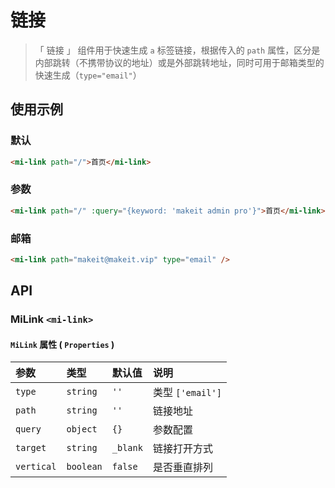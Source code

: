 # 链接

> 「 链接 」 组件用于快速生成 `a` 标签链接，根据传入的 `path` 属性，区分是内部跳转（不携带协议的地址）或是外部跳转地址，同时可用于邮箱类型的快速生成（`type="email"`）

## 使用示例

### 默认

```html
<mi-link path="/">首页</mi-link>
```

### 参数

```html
<mi-link path="/" :query="{keyword: 'makeit admin pro'}">首页</mi-link>
```

### 邮箱

```html
<mi-link path="makeit@makeit.vip" type="email" />
```

## API

### MiLink `<mi-link>`

#### `MiLink` 属性 ( `Properties` )

| 参数 | 类型 | 默认值 | 说明
| :---- | :---- | :---- | :----
| `type` | `string` | `''` | 类型 `['email']`
| `path` | `string` | `''` | 链接地址
| `query` | `object` | `{}` | 参数配置
| `target` | `string` | `_blank` | 链接打开方式
| `vertical` | `boolean` | `false` | 是否垂直排列
